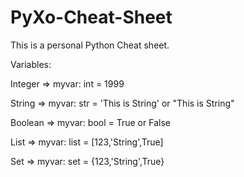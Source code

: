 # PyXo-Cheat-Sheet
This is a personal Python Cheat sheet. 

Variables:

Integer => myvar: int  = 1999

String  => myvar: str  = 'This is String' or "This is String"

Boolean => myvar: bool = True or False

List    => myvar: list = [123,'String',True]

Set     => myvar: set  = {123,'String',True} 

